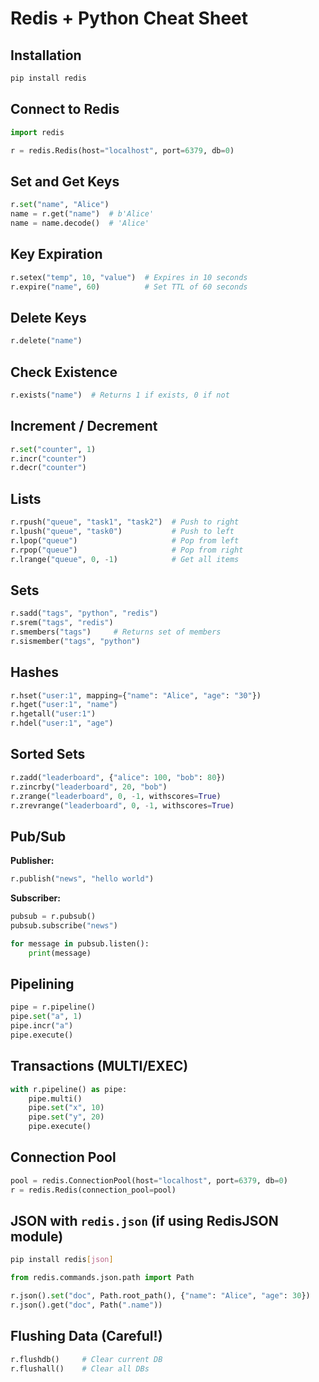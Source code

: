 # Redis + Python Cheat Sheet

## Installation

```bash
pip install redis
```

## Connect to Redis

```python
import redis

r = redis.Redis(host="localhost", port=6379, db=0)
```

## Set and Get Keys

```python
r.set("name", "Alice")
name = r.get("name")  # b'Alice'
name = name.decode()  # 'Alice'
```

## Key Expiration

```python
r.setex("temp", 10, "value")  # Expires in 10 seconds
r.expire("name", 60)          # Set TTL of 60 seconds
```

## Delete Keys

```python
r.delete("name")
```

## Check Existence

```python
r.exists("name")  # Returns 1 if exists, 0 if not
```

## Increment / Decrement

```python
r.set("counter", 1)
r.incr("counter")
r.decr("counter")
```

## Lists

```python
r.rpush("queue", "task1", "task2")  # Push to right
r.lpush("queue", "task0")           # Push to left
r.lpop("queue")                     # Pop from left
r.rpop("queue")                     # Pop from right
r.lrange("queue", 0, -1)            # Get all items
```

## Sets

```python
r.sadd("tags", "python", "redis")
r.srem("tags", "redis")
r.smembers("tags")     # Returns set of members
r.sismember("tags", "python")
```

## Hashes

```python
r.hset("user:1", mapping={"name": "Alice", "age": "30"})
r.hget("user:1", "name")
r.hgetall("user:1")
r.hdel("user:1", "age")
```

## Sorted Sets

```python
r.zadd("leaderboard", {"alice": 100, "bob": 80})
r.zincrby("leaderboard", 20, "bob")
r.zrange("leaderboard", 0, -1, withscores=True)
r.zrevrange("leaderboard", 0, -1, withscores=True)
```

## Pub/Sub

**Publisher:**

```python
r.publish("news", "hello world")
```

**Subscriber:**

```python
pubsub = r.pubsub()
pubsub.subscribe("news")

for message in pubsub.listen():
    print(message)
```

## Pipelining

```python
pipe = r.pipeline()
pipe.set("a", 1)
pipe.incr("a")
pipe.execute()
```

## Transactions (MULTI/EXEC)

```python
with r.pipeline() as pipe:
    pipe.multi()
    pipe.set("x", 10)
    pipe.set("y", 20)
    pipe.execute()
```

## Connection Pool

```python
pool = redis.ConnectionPool(host="localhost", port=6379, db=0)
r = redis.Redis(connection_pool=pool)
```

## JSON with `redis.json` (if using RedisJSON module)

```bash
pip install redis[json]
```

```python
from redis.commands.json.path import Path

r.json().set("doc", Path.root_path(), {"name": "Alice", "age": 30})
r.json().get("doc", Path(".name"))
```

## Flushing Data (Careful!)

```python
r.flushdb()     # Clear current DB
r.flushall()    # Clear all DBs
```
